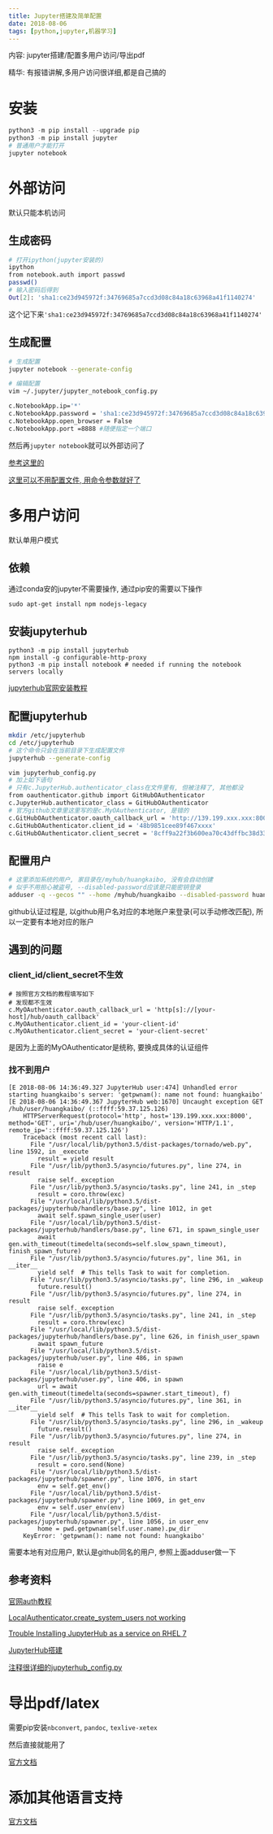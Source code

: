 ```yaml
---
title: Jupyter搭建及简单配置
date: 2018-08-06
tags: [python,jupyter,机器学习]
---
```


内容: jupyter搭建/配置多用户访问/导出pdf

精华: 有报错讲解,多用户访问很详细,都是自己搞的

<!-- more -->

# 安装

```python
python3 -m pip install --upgrade pip
python3 -m pip install jupyter
# 普通用户才能打开
jupyter notebook
```

# 外部访问

默认只能本机访问

## 生成密码

```bash
# 打开ipython(jupyter安装的)
ipython
from notebook.auth import passwd
passwd()
# 输入密码后得到
Out[2]: 'sha1:ce23d945972f:34769685a7ccd3d08c84a18c63968a41f1140274'
```

这个记下来`'sha1:ce23d945972f:34769685a7ccd3d08c84a18c63968a41f1140274'`

## 生成配置

```bash
# 生成配置
jupyter notebook --generate-config

# 编辑配置
vim ~/.jupyter/jupyter_notebook_config.py

c.NotebookApp.ip='*'
c.NotebookApp.password = 'sha1:ce23d945972f:34769685a7ccd3d08c84a18c63968a41f1140274'
c.NotebookApp.open_browser = False
c.NotebookApp.port =8888 #随便指定一个端口
```

然后再`jupyter notebook`就可以外部访问了

[参考这里的](https://blog.csdn.net/bitboy_star/article/details/51427306)

[这里可以不用配置文件, 用命令参数就好了](https://my.oschina.net/zhangwenwen/blog/1817083)

# 多用户访问

默认单用户模式

## 依赖

通过conda安的jupyter不需要操作, 通过pip安的需要以下操作

`sudo apt-get install npm nodejs-legacy`

## 安装jupyterhub

```
python3 -m pip install jupyterhub
npm install -g configurable-http-proxy
python3 -m pip install notebook # needed if running the notebook servers locally
```

[jupyterhub官网安装教程](http://jupyterhub.readthedocs.io/en/stable/quickstart.html#prerequisites)

## 配置jupyterhub

```bash
mkdir /etc/jupyterhub
cd /etc/jupyterhub
# 这个命令只会在当前目录下生成配置文件
jupyterhub --generate-config

vim jupyterhub_config.py
# 加上如下语句
# 只有c.JupyterHub.authenticator_class在文件里有, 但被注释了, 其他都没
from oauthenticator.github import GitHubOAuthenticator
c.JupyterHub.authenticator_class = GitHubOAuthenticator
# 官方github文章里这里写的是c.MyOAuthenticator, 是错的
c.GitHubOAuthenticator.oauth_callback_url = 'http://139.199.xxx.xxx:8000/hub/oauth_callback'
c.GitHubOAuthenticator.client_id = '48b9851cee89f467xxxx'
c.GitHubOAuthenticator.client_secret = '8cff9a22f3b600ea70c43dffbc38d33f4bexxxx'
```

## 配置用户

```bash
# 这里添加系统的用户, 家目录在/myhub/huangkaibo, 没有会自动创建
# 似乎不用担心被盗号, --disabled-password应该是只能密钥登录
adduser -q --gecos "" --home /myhub/huangkaibo --disabled-password huangkaibo
```

github认证过程是, 以github用户名对应的本地账户来登录(可以手动修改匹配), 所以一定要有本地对应的账户

## 遇到的问题

### client_id/client_secret不生效

```
# 按照官方文档的教程填写如下
# 发现都不生效
c.MyOAuthenticator.oauth_callback_url = 'http[s]://[your-host]/hub/oauth_callback'
c.MyOAuthenticator.client_id = 'your-client-id'
c.MyOAuthenticator.client_secret = 'your-client-secret'
```

是因为上面的MyOAuthenticator是统称, 要换成具体的认证组件

### 找不到用户

```
[E 2018-08-06 14:36:49.327 JupyterHub user:474] Unhandled error starting huangkaibo's server: 'getpwnam(): name not found: huangkaibo'
[E 2018-08-06 14:36:49.367 JupyterHub web:1670] Uncaught exception GET /hub/user/huangkaibo/ (::ffff:59.37.125.126)
    HTTPServerRequest(protocol='http', host='139.199.xxx.xxx:8000', method='GET', uri='/hub/user/huangkaibo/', version='HTTP/1.1', remote_ip='::ffff:59.37.125.126')
    Traceback (most recent call last):
      File "/usr/local/lib/python3.5/dist-packages/tornado/web.py", line 1592, in _execute
        result = yield result
      File "/usr/lib/python3.5/asyncio/futures.py", line 274, in result
        raise self._exception
      File "/usr/lib/python3.5/asyncio/tasks.py", line 241, in _step
        result = coro.throw(exc)
      File "/usr/local/lib/python3.5/dist-packages/jupyterhub/handlers/base.py", line 1012, in get
        await self.spawn_single_user(user)
      File "/usr/local/lib/python3.5/dist-packages/jupyterhub/handlers/base.py", line 671, in spawn_single_user
        await gen.with_timeout(timedelta(seconds=self.slow_spawn_timeout), finish_spawn_future)
      File "/usr/lib/python3.5/asyncio/futures.py", line 361, in __iter__
        yield self  # This tells Task to wait for completion.
      File "/usr/lib/python3.5/asyncio/tasks.py", line 296, in _wakeup
        future.result()
      File "/usr/lib/python3.5/asyncio/futures.py", line 274, in result
        raise self._exception
      File "/usr/lib/python3.5/asyncio/tasks.py", line 241, in _step
        result = coro.throw(exc)
      File "/usr/local/lib/python3.5/dist-packages/jupyterhub/handlers/base.py", line 626, in finish_user_spawn
        await spawn_future
      File "/usr/local/lib/python3.5/dist-packages/jupyterhub/user.py", line 486, in spawn
        raise e
      File "/usr/local/lib/python3.5/dist-packages/jupyterhub/user.py", line 406, in spawn
        url = await gen.with_timeout(timedelta(seconds=spawner.start_timeout), f)
      File "/usr/lib/python3.5/asyncio/futures.py", line 361, in __iter__
        yield self  # This tells Task to wait for completion.
      File "/usr/lib/python3.5/asyncio/tasks.py", line 296, in _wakeup
        future.result()
      File "/usr/lib/python3.5/asyncio/futures.py", line 274, in result
        raise self._exception
      File "/usr/lib/python3.5/asyncio/tasks.py", line 239, in _step
        result = coro.send(None)
      File "/usr/local/lib/python3.5/dist-packages/jupyterhub/spawner.py", line 1076, in start
        env = self.get_env()
      File "/usr/local/lib/python3.5/dist-packages/jupyterhub/spawner.py", line 1069, in get_env
        env = self.user_env(env)
      File "/usr/local/lib/python3.5/dist-packages/jupyterhub/spawner.py", line 1056, in user_env
        home = pwd.getpwnam(self.user.name).pw_dir
    KeyError: 'getpwnam(): name not found: huangkaibo'
```

需要本地有对应用户, 默认是github同名的用户, 参照上面adduser做一下

## 参考资料

[官网auth教程](https://github.com/jupyterhub/oauthenticator#gitlab-setup)

[LocalAuthenticator.create_system_users not working](https://github.com/jupyterhub/jupyterhub/issues/932)

[Trouble Installing JupyterHub as a service on RHEL 7](https://github.com/jupyterhub/jupyterhub/issues/512)

[JupyterHub搭建](https://yatming.net/2017/12/28/JupyterHub%E6%90%AD%E5%BB%BA/)

[注释很详细的jupyterhub_config.py](https://raw.githubusercontent.com/Azure/Azure-MachineLearning-DataScience/master/Data-Science-Virtual-Machine/Linux/extensions/JupyterHub/jupyterhub_config.py)

# 导出pdf/latex

需要pip安装`nbconvert`, `pandoc`, `texlive-xetex`

然后直接就能用了

[官方文档](https://nbconvert.readthedocs.io/en/latest/install.html#installing-tex)

# 添加其他语言支持

[官方文档](https://github.com/jupyter/jupyter/wiki/Jupyter-kernels)
